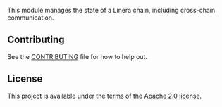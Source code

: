 <!-- cargo-rdme start -->

This module manages the state of a Linera chain, including cross-chain communication.

<!-- cargo-rdme end -->

## Contributing

See the [CONTRIBUTING](../CONTRIBUTING.md) file for how to help out.

## License

This project is available under the terms of the [Apache 2.0 license](../LICENSE).
